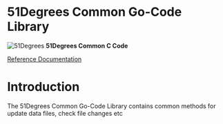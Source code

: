 # 51Degrees Common Go-Code Library

![51Degrees](https://51degrees.com/DesktopModules/FiftyOne/Distributor/Logo.ashx?utm_source=github&utm_medium=repository&utm_content=home&utm_campaign=c-open-source "Data rewards the curious") **51Degrees Common C Code**

[Reference Documentation](https://51degrees.github.io/ip-intelligence-go/4.4/examples.html "Reference documentation")

# Introduction

The 51Degrees Common Go-Code Library contains common methods for update data files, check file changes etc